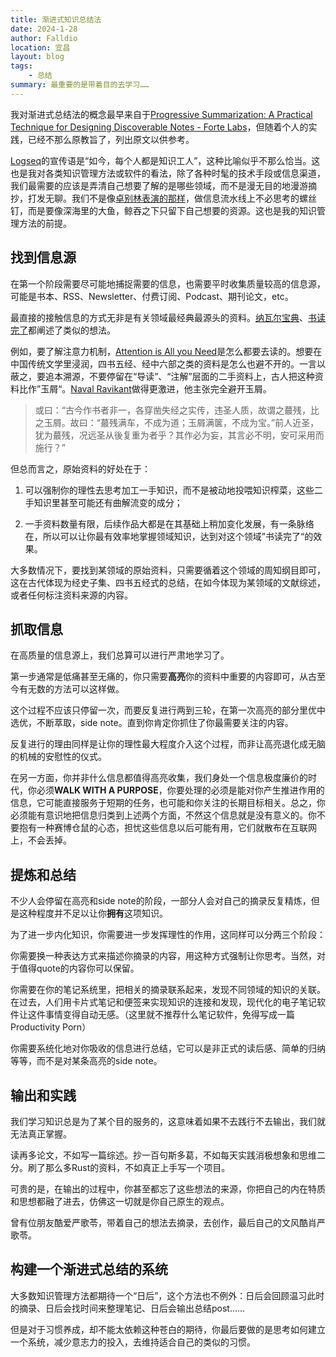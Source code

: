 ```yaml
---
title: 渐进式知识总结法
date: 2024-1-28
author: Falldio
location: 宜昌
layout: blog
tags: 
    - 总结
summary: 最重要的是带着目的去学习……
---
```


我对渐进式总结法的概念最早来自于[Progressive Summarization: A Practical Technique for Designing Discoverable Notes - Forte Labs](https://fortelabs.com/blog/progressive-summarization-a-practical-technique-for-designing-discoverable-notes/)，但随着个人的实践，已经不那么原教旨了，列出原文以供参考。

[Logseq](https://logseq.com/)的宣传语是“如今，每个人都是知识工人”，这种比喻似乎不那么恰当。这也是我对各类知识管理方法或软件的看法，除了各种时髦的技术手段或信息渠道，我们最需要的应该是弄清自己想要了解的是哪些领域，而不是漫无目的地漫游摘抄，打发无聊。我们不是像[卓别林表演的那样](https://www.youtube.com/watch?v=6n9ESFJTnHs)，做信息流水线上不必思考的螺丝钉，而是要像深海里的大鱼，鲸吞之下只留下自己想要的资源。这也是我的知识管理方法的前提。

## 找到信息源

在第一个阶段需要尽可能地捕捉需要的信息，也需要平时收集质量较高的信息源，可能是书本、RSS、Newsletter、付费订阅、Podcast、期刊论文，etc。

最直接的接触信息的方式无非是有关领域最经典最源头的资料。[纳瓦尔宝典](https://book.douban.com/subject/35876121/)、[书读完了](https://book.douban.com/subject/2156168/)都阐述了类似的想法。

例如，要了解注意力机制，[Attention is All you Need](https://proceedings.neurips.cc/paper_files/paper/2017/file/3f5ee243547dee91fbd053c1c4a845aa-Paper.pdf)是怎么都要去读的。想要在中国传统文学里浸润，四书五经、经中六部之类的资料是怎么也避不开的。一言以蔽之，要追本溯源，不要停留在“导读”、“注解”层面的二手资料上，古人把这种资料比作”玉屑“。[Naval Ravikant](https://en.wikipedia.org/wiki/Naval_Ravikant)做得更激进，他主张完全避开玉屑。

> 或曰：“古今作书者非一，各穿凿失经之实传，违圣人质，故谓之蕞残，比之玉屑。故曰：“蕞残满车，不成为道；玉屑满箧，不成为宝。”前人近圣，犹为蕞残，况远圣从後复重为者乎？其作必为妄，其言必不明，安可采用而施行？”

但总而言之，原始资料的好处在于：

1. 可以强制你的理性去思考加工一手知识，而不是被动地投喂知识榨菜，这些二手知识里甚至可能还有曲解流变的成分；

2. 一手资料数量有限，后续作品大都是在其基础上稍加变化发展，有一条脉络在，所以可以让你最有效率地掌握领域知识，达到对这个领域”书读完了“的效果。

大多数情况下，要找到某领域的原始资料，只需要循着这个领域的周知纲目即可，这在古代体现为经史子集、四书五经式的总结，在如今体现为某领域的文献综述，或者任何标注资料来源的内容。

## 抓取信息

在高质量的信息源上，我们总算可以进行严肃地学习了。

第一步通常是低痛甚至无痛的，你只需要**高亮**你的资料中重要的内容即可，从古至今有无数的方法可以这样做。

这个过程不应该只停留一次，而要反复进行两到三轮，在第一次高亮的部分里优中选优，不断萃取，side note。直到你肯定你抓住了你最需要关注的内容。

反复进行的理由同样是让你的理性最大程度介入这个过程，而非让高亮退化成无脑的机械的安慰性的仪式。

在另一方面，你并非什么信息都值得高亮收集，我们身处一个信息极度廉价的时代，你必须**WALK WITH A PURPOSE**，你要处理的必须是能对你产生推进作用的信息，它可能直接服务于短期的任务，也可能和你关注的长期目标相关。总之，你必须能有意识地把信息归类到上述两个方面，不然这个信息就是没有意义的。你不要抱有一种赛博仓鼠的心态，担忧这些信息以后可能有用，它们就散布在互联网上，不会丢掉。

## 提炼和总结

不少人会停留在高亮和side note的阶段，一部分人会对自己的摘录反复精炼，但是这种程度并不足以让你**拥有**这项知识。

为了进一步内化知识，你需要进一步发挥理性的作用，这同样可以分两三个阶段：

你需要换一种表达方式来描述你摘录的内容，用这种方式强制让你思考。当然，对于值得quote的内容你可以保留。

你需要在你的笔记系统里，把相关的摘录联系起来，发现不同领域的知识的关联。在过去，人们用卡片式笔记和便签来实现知识的连接和发现，现代化的电子笔记软件让这件事情变得自动无感。（这里就不推荐什么笔记软件，免得写成一篇Productivity Porn）

你需要系统化地对你吸收的信息进行总结，它可以是非正式的读后感、简单的归纳等等，而不是对某条高亮的side note。

## 输出和实践

我们学习知识总是为了某个目的服务的，这意味着如果不去践行不去输出，我们就无法真正掌握。

读再多论文，不如写一篇综述。抄一百句斯多葛，不如每天实践消极想象和思维二分。刷了那么多Rust的资料，不如真正上手写一个项目。

可贵的是，在输出的过程中，你甚至都忘了这些想法的来源，你把自己的内在特质和思想都融了进去，仿佛这一切就是你自己原生的观点。

曾有位朋友酷爱严歌苓，带着自己的想法去摘录，去创作，最后自己的文风酷肖严歌苓。

## 构建一个渐进式总结的系统

大多数知识管理方法都期待一个“日后”，这个方法也不例外：日后会回顾温习此时的摘录、日后会找时间来整理笔记、日后会输出总结post……

但是对于习惯养成，却不能太依赖这种苍白的期待，你最后要做的是思考如何建立一个系统，减少意志力的投入，去维持适合自己的类似的习惯。
